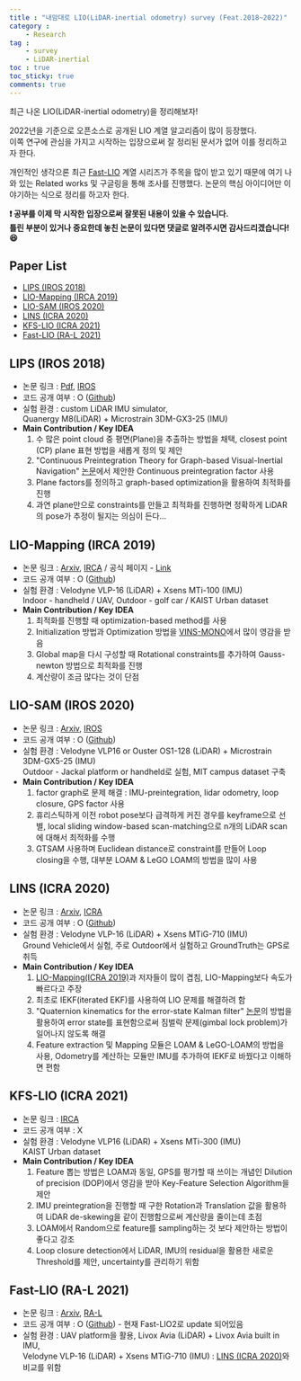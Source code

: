 ```yaml
---
title : "내맘대로 LIO(LiDAR-inertial odometry) survey (Feat.2018~2022)"
category :
    - Research
tag :
    - survey  
    - LiDAR-inertial
toc : true
toc_sticky: true
comments: true
---  
```


최근 나온 LIO(LiDAR-inertial odometry)을 정리해보자!  

2022년을 기준으로 오픈소스로 공개된 LIO 계열 알고리즘이 많이 등장했다.  
이쪽 연구에 관심을 가지고 시작하는 입장으로써 잘 정리된 문서가 없어 이를 정리하고자 한다.  

개인적인 생각으론 최근 [Fast-LIO](https://github.com/hku-mars/FAST_LIO) 계열 시리즈가 주목을 많이 받고 있기 때문에 여기 나와 있는 Related works 및 구글링을 통해 조사를 진행했다. 논문의 핵심 아이디어만 이야기하는 식으로 정리를 하고자 한다.  

**❗️ 공부를 이제 막 시작한 입장으로써 잘못된 내용이 있을 수 있습니다.  
틀린 부분이 있거나 중요한데 놓친 논문이 있다면 댓글로 알려주시면 감사드리겠습니다! 😆**  

## Paper List  
- [LIPS (IROS 2018)](#lips-iros-2018)  
- [LIO-Mapping (IRCA 2019)](#lio-mapping-irca-2019)  
- [LIO-SAM (IROS 2020)](#lio-sam-iros-2020)  
- [LINS (ICRA 2020)](#lins-icra-2020)  
- [KFS-LIO (ICRA 2021)](#kfs-lio-icra-2021)  
- [Fast-LIO (RA-L 2021)](#fast-lio-ra-l-2021)  

## LIPS (IROS 2018)  
- 논문 링크 : [Pdf](http://udel.edu/~yuyang/downloads/geneva_iros2018.pdf), [IROS](https://ieeexplore.ieee.org/abstract/document/8594463?casa_token=hPx-fVYrhrwAAAAA:_EWIAp3SvS7rsRNDlytCkhvGhHvRYVQN2bjbSVflCouTXoyPaWMrJN_ZBrjBsBg1BHqaoaEV8Rc)  
- 코드 공개 여부 : O ([Github](https://github.com/rpng/lips))  
- 실험 환경 : custom LiDAR IMU simulator,  
    Quanergy M8(LiDAR) + Microstrain 3DM-GX3-25 (IMU)  
- **Main Contribution / Key IDEA**  
    1. 수 많은 point cloud 중 평면(Plane)을 추출하는 방법을 채택, closest point (CP) plane 표현 방법을 새롭게 정의 및 제안  
    2. "Continuous Preintegration Theory for Graph-based Visual-Inertial Navigation" [논문](http://udel.edu/~ghuang/papers/tr_cpi.pdf)에서 제안한 Continuous preintegration factor 사용  
    3. Plane factors를 정의하고 graph-based optimization을 활용하여 최적화를 진행  
    4. 과연 plane만으로 constraints를 만들고 최적화를 진행하면 정확하게 LiDAR의 pose가 추정이 될지는 의심이 든다...  

## LIO-Mapping (IRCA 2019)  
- 논문 링크 : [Arxiv](https://arxiv.org/abs/1904.06993), [IRCA](https://ieeexplore.ieee.org/abstract/document/8793511?casa_token=JhE9dkqEDnIAAAAA:hM87BOCnSA7_O2QLpqzVM3fjwEX9Jb2UyG527J0nXqH8Pvt1j_uDecAADcDxWTBBliLgLnrb8r8) /  공식 페이지 - [Link](https://sites.google.com/view/lio-mapping)  
- 코드 공개 여부 : O ([Github](https://github.com/hyye/lio-mapping))  
- 실험 환경 : Velodyne VLP-16 (LiDAR) + Xsens MTi-100 (IMU)  
Indoor - handheld / UAV, Outdoor -  golf car / KAIST Urban dataset  
- **Main Contribution / Key IDEA**  
    1. 최적화를 진행할 때 optimization-based method를 사용   
    2. Initialization 방법과 Optimization 방법을 [VINS-MONO](https://taeyoung96.github.io/research/VINS_mono/)에서 많이 영감을 받음  
    3. Global map을 다시 구성할 때 Rotational constraints를 추가하여 Gauss-newton 방법으로 최적화를 진행  
    4. 계산량이 조금 많다는 것이 단점  

## LIO-SAM (IROS 2020)  

- 논문 링크 : [Arxiv](https://arxiv.org/abs/2007.00258), [IROS](https://ieeexplore.ieee.org/abstract/document/9341176?casa_token=-VvWqtE7GGQAAAAA:sWAz4VR5VbI0ffXNOwnKtlyFdpmaV__5gqO61UPDjVFP4tqmn7aqlK8GdiPbDBNbf5cS-sz8YBw)  
- 코드 공개 여부 : O ([Github](https://github.com/TixiaoShan/LIO-SAM))  
- 실험 환경 : Velodyne VLP16 or Ouster OS1-128 (LiDAR) + Microstrain 3DM-GX5-25 (IMU)  
Outdoor - Jackal platform or handheld로 실험, MIT campus dataset 구축 
- **Main Contribution / Key IDEA**  
    1. factor graph로 문제 해결 : IMU-preintegration, lidar odometry, loop closure, GPS factor 사용  
    2. 휴리스틱하게 이전 robot pose보다 급격하게 커진 경우를 keyframe으로 선별,  local sliding window-based scan-matching으로 n개의 LiDAR scan에 대해서 최적화를 수행  
    3. GTSAM 사용하며 Euclidean distance로 constraint를 만들어 Loop closing을 수행, 대부분 LOAM & LeGO LOAM의 방법을 많이 사용  

## LINS (ICRA 2020)  

- 논문 링크 : [Arxiv](https://arxiv.org/abs/1907.02233), [ICRA](https://ieeexplore.ieee.org/abstract/document/9197567?casa_token=6yu-wNE_uX0AAAAA:79GiPPtW-bWALGHfCGtj1LE0TbmLlfQ4PVH5_RiF5ZJ5zoR-dhIcY5RrhoM_8tsEcxCt1cMZMWs)  
- 코드 공개 여부 : O ([Github](https://github.com/ChaoqinRobotics/LINS---LiDAR-inertial-SLAM))  
- 실험 환경 : Velodyne VLP-16 (LiDAR) + Xsens MTiG-710 (IMU)  
Ground Vehicle에서 실험, 주로 Outdoor에서 실험하고 GroundTruth는 GPS로 취득  
- **Main Contribution / Key IDEA**  
    1. [LIO-Mapping(ICRA 2019)](https://taeyoung96.github.io/research/LIO_review/#lio-mapping-irca-2019)과 저자들이 많이 겹침, LIO-Mapping보다 속도가 빠르다고 주장    
    2. 최초로 IEKF(iterated EKF)를 사용하여 LIO 문제를 해결하려 함  
    3. "Quaternion kinematics for the error-state Kalman filter" [논문](https://arxiv.org/abs/1711.02508)의 방법을 활용하여 error state를 표현함으로써 짐벌락 문제(gimbal lock problem)가 일어나지 않도록 해결  
    4. Feature extraction 및 Mapping 모듈은 LOAM & LeGO-LOAM의 방법을 사용, Odometry를 계산하는 모듈만 IMU를 추가하여 IEKF로 바꿨다고 이해하면 편함  


## KFS-LIO (ICRA 2021)  

- 논문 링크 : [IRCA](https://ieeexplore.ieee.org/document/9561324)  
- 코드 공개 여부 : X  
- 실험 환경 :   Velodyne VLP16 (LiDAR) + Xsens MTi-300 (IMU)  
KAIST Urban dataset  
- **Main Contribution / Key IDEA**  
     1. Feature 뽑는 방법은 LOAM과 동일, GPS를 평가할 때 쓰이는 개념인 Dilution of precision (DOP)에서 영감을 받아 Key-Feature Selection Algorithm을 제안    
     2. IMU preintegration을 진행할 때 구한 Rotation과 Translation 값을 활용하여 LiDAR de-skewing을 같이 진행함으로써 계산량을 줄이는데 초점  
     3. LOAM에서 Random으로 feature를 sampling하는 것 보다 제안하는 방법이 좋다고 강조  
     4. Loop closure detection에서 LiDAR, IMU의 residual을 활용한 새로운 Threshold를 제안, uncertainty를 관리하기 위함  

## Fast-LIO (RA-L 2021)  

- 논문 링크 : [Arxiv](https://arxiv.org/abs/2010.08196), [RA-L](https://ieeexplore.ieee.org/abstract/document/9372856?casa_token=68-TG9_vircAAAAA:gUShyxS1C9Z3Wktfyje4D05xbqEYp_0iwruZ-58A2vfgxaetSeMWoE9E-lo_UEHz_lLGQE50uec)  
- 코드 공개 여부 : O ([Github](https://github.com/hku-mars/FAST_LIO)) - 현재 Fast-LIO2로 update 되어있음  
- 실험 환경 : UAV platform을 활용, Livox Avia (LiDAR) + Livox Avia built in IMU,  
Velodyne VLP-16 (LiDAR) + Xsens MTiG-710 (IMU) : [LINS (ICRA 2020)](#lins-icra-2020)와 비교를 위함  
